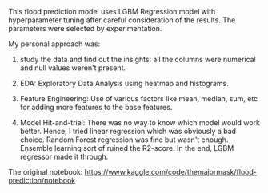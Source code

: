 This flood prediction model uses LGBM Regression model with hyperparameter tuning after careful consideration of the results. The parameters were selected by experimentation.

My personal approach was:



1. study the data and find out the insights: all the columns were numerical and null values weren't present.



2. EDA: Exploratory Data Analysis using heatmap and histograms.



3. Feature Engineering: Use of various factors like mean, median, sum, etc for adding more features to the base features.



4. Model Hit-and-trial: There was no way to know which model would work better. Hence, I tried linear regression which was obviously a bad choice. Random Forest regression was fine but wasn't enough. Ensemble learning sort of ruined the R2-score. In the end, LGBM regressor made it through.

The original notebook:
https://www.kaggle.com/code/themajormask/flood-prediction/notebook
